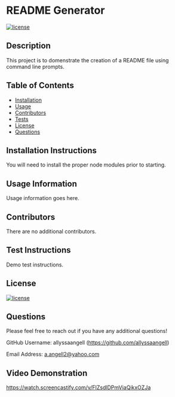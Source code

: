 # README Generator

  [![license](https://img.shields.io/badge/License-MIT-blue.svg)](https://opensource.org/licenses/MIT)

## Description
This project is to domenstrate the creation of a README file using command line prompts.


 ## Table of Contents

 * [Installation](#Installation)
 * [Usage](#Usage)
 * [Contributors](#Contributors)
 * [Tests](#Tests)
 * [License](#License)
 * [Questions](#Questions)


 ## Installation Instructions
 You will need to install the proper node modules prior to starting.

 ## Usage Information
 Usage information goes here.

 ## Contributors
 There are no additional contributors.

 ## Test Instructions
 Demo test instructions.

 ## License
 [![license](https://img.shields.io/badge/License-MIT-blue.svg)](https://opensource.org/licenses/MIT)

 ## Questions
 Please feel free to reach out if you have any additional questions!

 GitHub Username: allyssaangell (https://github.com/allyssaangell)

 Email Address: a.angell2@yahoo.com

 ## Video Demonstration
 https://watch.screencastify.com/v/FIZsdlDPmViaQikxOZJa
